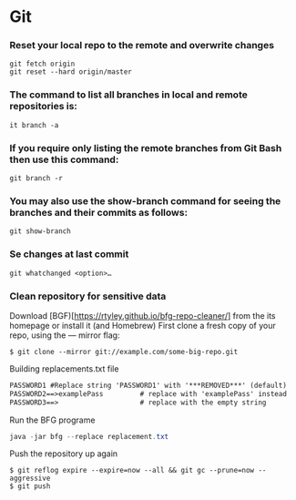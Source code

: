 # Git

### Reset your local repo to the remote and overwrite changes

```Git
git fetch origin
git reset --hard origin/master
```

### The command to list all branches in local and remote repositories is:
```git
it branch -a
```
### If you require only listing the remote branches from Git Bash then use this command:
```git
git branch -r
```

### You may also use the show-branch command for seeing the branches and their commits as follows:
```git
git show-branch
```
### Se changes at last commit
```git
git whatchanged <option>…​
```

### Clean repository for sensitive data
Download [BGF)[https://rtyley.github.io/bfg-repo-cleaner/] from the its homepage or install it (and Homebrew)
First clone a fresh copy of your repo, using the — mirror flag:  
```git
$ git clone --mirror git://example.com/some-big-repo.git
```
Building replacements.txt file  
```txt
PASSWORD1 #Replace string 'PASSWORD1' with '***REMOVED***' (default)
PASSWORD2==>examplePass         # replace with 'examplePass' instead
PASSWORD3==>                    # replace with the empty string
```
Run the BFG programe
```Java
java -jar bfg --replace replacement.txt
```
Push the repository up again
```Git
$ git reflog expire --expire=now --all && git gc --prune=now --  aggressive
$ git push
```
